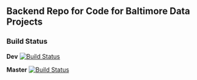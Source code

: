 ## Backend Repo for Code for Baltimore Data Projects

### Build Status

**Dev** [![Build Status](https://travis-ci.com/madhuravius/baltimore-backend.svg?token=Xzeq5RcN4dD2hqVzgcPz&branch=dev)](https://travis-ci.com/madhuravius/baltimore-backend)

**Master** [![Build Status](https://travis-ci.com/madhuravius/baltimore-backend.svg?token=Xzeq5RcN4dD2hqVzgcPz&branch=master)](https://travis-ci.com/madhuravius/baltimore-backend)
